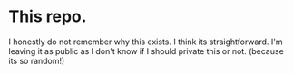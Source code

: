 # This repo.
I honestly do not remember why this exists. I think its straightforward. I'm leaving it as public as I don't know if I should private this or not. (because its so random!)
